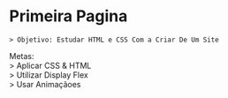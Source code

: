<h1>Primeira Pagina</h1>

```
> Objetivo: Estudar HTML e CSS Com a Criar De Um Site
```

<p>Metas: 
<br>> Aplicar CSS & HTML 
<br>> Utilizar Display Flex
<br>> Usar Animaçãoes 
</p>
